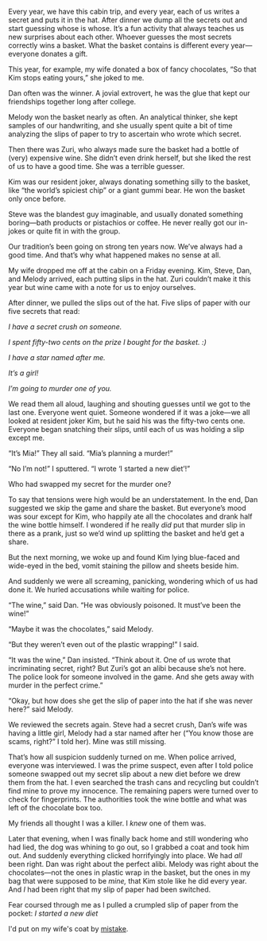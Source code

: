 Every year, we have this cabin trip, and every year, each of us writes a secret and puts it in the hat. After dinner we dump all the secrets out and start guessing whose is whose. It’s a fun activity that always teaches us new surprises about each other. Whoever guesses the most secrets correctly wins a basket. What the basket contains is different every year—everyone donates a gift.

This year, for example, my wife donated a box of fancy chocolates, “So that Kim stops eating yours,” she joked to me.

Dan often was the winner. A jovial extrovert, he was the glue that kept our friendships together long after college.

Melody won the basket nearly as often. An analytical thinker, she kept samples of our handwriting, and she usually spent quite a bit of time analyzing the slips of paper to try to ascertain who wrote which secret.

Then there was Zuri, who always made sure the basket had a bottle of (very) expensive wine. She didn’t even drink herself, but she liked the rest of us to have a good time. She was a terrible guesser.

Kim was our resident joker, always donating something silly to the basket, like “the world’s spiciest chip” or a giant gummi bear. He won the basket only once before.

Steve was the blandest guy imaginable, and usually donated something boring—bath products or pistachios or coffee. He never really got our in-jokes or quite fit in with the group.

Our tradition’s been going on strong ten years now. We’ve always had a good time. And that’s why what happened makes no sense at all.

My wife dropped me off at the cabin on a Friday evening. Kim, Steve, Dan, and Melody arrived, each putting slips in the hat. Zuri couldn’t make it this year but wine came with a note for us to enjoy ourselves.

After dinner, we pulled the slips out of the hat. Five slips of paper with our five secrets that read:

*I have a secret crush on someone.*

*I spent fifty-two cents on the prize I bought for the basket. :)*

*I have a star named after me.*

*It’s a girl!*

*I’m going to murder one of you.*

We read them all aloud, laughing and shouting guesses until we got to the last one. Everyone went quiet. Someone wondered if it was a joke—we all looked at resident joker Kim, but he said his was the fifty-two cents one. Everyone began snatching their slips, until each of us was holding a slip except me.

“It’s Mia!” They all said. “Mia’s planning a murder!”

“No I’m not!” I sputtered. “I wrote ‘I started a new diet’!”

Who had swapped my secret for the murder one?

To say that tensions were high would be an understatement. In the end, Dan suggested we skip the game and share the basket. But everyone’s mood was sour except for Kim, who happily ate all the chocolates and drank half the wine bottle himself. I wondered if he really *did* put that murder slip in there as a prank, just so we’d wind up splitting the basket and he’d get a share.

But the next morning, we woke up and found Kim lying blue-faced and wide-eyed in the bed, vomit staining the pillow and sheets beside him.

And suddenly we were all screaming, panicking, wondering which of us had done it. We hurled accusations while waiting for police.

“The wine,” said Dan. “He was obviously poisoned. It must’ve been the wine!”

“Maybe it was the chocolates,” said Melody.

“But they weren’t even out of the plastic wrapping!” I said.

“It was the wine,” Dan insisted. “Think about it. One of us wrote that incriminating secret, right? But Zuri’s got an alibi because she’s not here. The police look for someone involved in the game. And she gets away with murder in the perfect crime.”

“Okay, but how does she get the slip of paper into the hat if she was never here?” said Melody.

We reviewed the secrets again. Steve had a secret crush, Dan’s wife was having a little girl, Melody had a star named after her (“You know those are scams, right?” I told her). Mine was still missing.

That’s how all suspicion suddenly turned on me. When police arrived, everyone was interviewed. I was the prime suspect, even after I told police someone swapped out my secret slip about a new diet before we drew them from the hat. I even searched the trash cans and recycling but couldn’t find mine to prove my innocence. The remaining papers were turned over to check for fingerprints. The authorities took the wine bottle and what was left of the chocolate box too.

My friends all thought I was a killer. I *knew* one of them was.

Later that evening, when I was finally back home and still wondering who had lied, the dog was whining to go out, so I grabbed a coat and took him out. And suddenly everything clicked horrifyingly into place. We had *all* been right. Dan was right about the perfect alibi. Melody was right about the chocolates—not the ones in plastic wrap in the basket, but the ones in my bag that were supposed to be *mine,* that Kim stole like he did every year. And *I* had been right that my slip of paper had been switched.

Fear coursed through me as I pulled a crumpled slip of paper from the pocket: *I started a new diet*

I'd put on my wife's coat by [mistake](https://www.reddit.com/r/QuincyLee/comments/11nxwz3/welcome_thanks_so_much_for_stopping_by/).